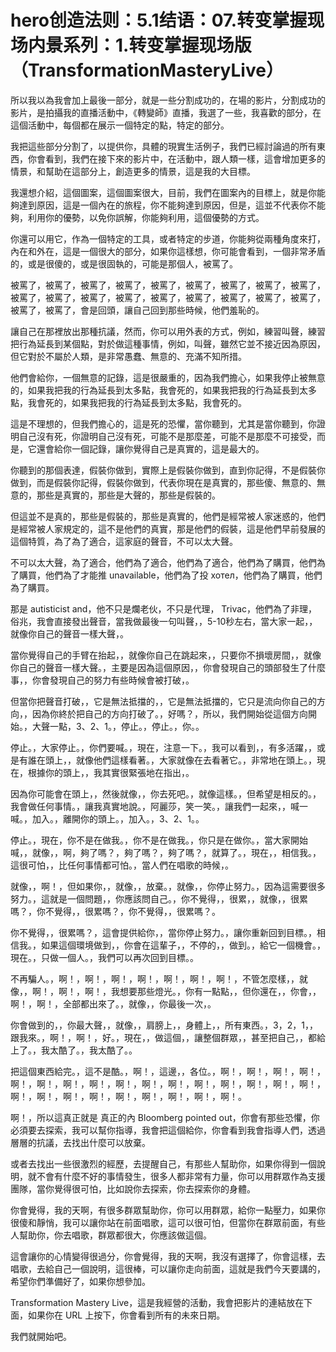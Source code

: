 # hero创造法则：5.1结语：07.转变掌握现场内景系列：1.转变掌握现场版（TransformationMasteryLive）

所以我以為我會加上最後一部分，就是一些分割成功的，在場的影片，分割成功的影片，是拍攝我的直播活動中，《轉變師》直播，我選了一些，我喜歡的部分，在這個活動中，每個都在展示一個特定的點，特定的部分。

我把這些部分分割了，以提供你，具體的現實生活例子，我們已經討論過的所有東西，你會看到，我們在接下來的影片中，在活動中，跟人類一樣，這會增加更多的情景，和幫助在這部分上，創造更多的情景，這是我的大目標。

我還想介紹，這個圖案，這個圖案很大，目前，我們在圖案內的目標上，就是你能夠達到原因，這是一個內在的旅程，你不能夠達到原因，但是，這並不代表你不能夠，利用你的優勢，以免你誤解，你能夠利用，這個優勢的方式。

你還可以用它，作為一個特定的工具，或者特定的步道，你能夠從兩種角度來打，內在和外在，這是一個很大的部分，如果你這樣想，你可能會看到，一個非常矛盾的，或是很傻的，或是很固執的，可能是那個人，被罵了。

被罵了，被罵了，被罵了，被罵了，被罵了，被罵了，被罵了，被罵了，被罵了，被罵了，被罵了，被罵了，被罵了，被罵了，被罵了，被罵了，被罵了，被罵了，被罵了，被罵了，會是回頭，讓自己回到那些時候，他們羞恥的。

讓自己在那裡放出那種抗議，然而，你可以用外表的方式，例如，練習叫聲，練習把行為延長到某個點，對於做這種事情，例如，叫聲，雖然它並不接近因為原因，但它對於不屬於人類，是非常愚蠢、無意的、充滿不知所措。

他們會給你，一個無意的記錄，這是很嚴重的，因為我們擔心，如果我停止被無意的，如果我把我的行為延長到太多點，我會死的，如果我把我的行為延長到太多點，我會死的，如果我把我的行為延長到太多點，我會死的。

這是不理想的，但我們擔心的，這是死的恐懼，當你聽到，尤其是當你聽到，你證明自己沒有死，你證明自己沒有死，可能不是那麼差，可能不是那麼不可接受，而是，它還會給你一個記錄，讓你覺得自己是真實的，這是最大的。

你聽到的那個表達，假裝你做到，實際上是假裝你做到，直到你記得，不是假裝你做到，而是假裝你記得，假裝你做到，代表你現在是真實的，那些傻、無意的、無意的，那些是真實的，那些是大聲的，那些是假裝的。

但這並不是真的，那些是假裝的，那些是真實的，他們是經常被人家迷惑的，他們是經常被人家規定的，這不是他們的真實，那是他們的假裝，這是他們早前發展的這個特質，為了為了適合，這家庭的聲音，不可以太大聲。

不可以太大聲，為了適合，他們為了適合，他們為了適合，他們為了購買，他們為了購買，他們為了才能推 unavailable，他們為了投 хотел，他們為了購買，他們為了購買。

那是 autisticist and，他不只是爛老伙，不只是代理， Trivac，他們為了非理，俗兆，我會直接發出聲音，當我做最後一句叫聲，，5-10秒左右，當大家一起，，就像你自己的聲音一樣大聲，。

當你覺得自己的手臂在抬起，，就像你自己在跳起來，，只要你不損壞房間，，就像你自己的聲音一樣大聲。，主要是因為這個原因，，你會發現自己的頭部發生了什麼事，，你會發現自己的努力有些時候會被打破，。

但當你把聲音打破，，它是無法抵擋的，，它是無法抵擋的，它只是流向你自己的方向，，因為你終於把自己的方向打破了。，好嗎？，所以，我們開始從這個方向開始。，大聲一點，3、2、1。，停止。，停止。，你。。

停止。，大家停止。，你們要喊。，現在，注意一下。，我可以看到，，有多活躍，，或是有誰在頭上，，就像他們這樣看著。，大家就像在去看著它。，非常地在頭上。，現在，根據你的頭上，，我其實很緊張地在指出，。

因為你可能會在頭上，，然後就像，，你去死吧。，就像這樣。，但希望是相反的。，我會做任何事情。，讓我真實地說。，阿麗莎，笑一笑。，讓我們一起來，，喊一喊。，加入。，離開你的頭上。，加入。，3、2、1。。

停止。，現在，你不是在做我。，你不是在做我。，你只是在做你。，當大家開始喊，，就像，，啊，夠了嗎？，夠了嗎？，夠了嗎？，就算了。，現在，，相信我。，這很可怕，，比任何事情都可怕。，當人們在唱歌的時候，。

就像，，啊！，但如果你，，就像，，放棄。，就像，，你停止努力。，因為這需要很多努力。，這就是一個問題，，你應該問自己。，你不覺得，，很累，，就像，，很累嗎？，你不覺得，，很累嗎？，你不覺得，，很累嗎？。

你不覺得，，很累嗎？，這會提供給你，，當你停止努力。，讓你重新回到目標。，相信我。，如果這個環境做到，，你會在這輩子，，不停的，，做到。，給它一個機會。，現在。，只做一個人。，我們可以再次回到目標。。

不再騙人。，啊！，啊！，啊！，啊！，啊！，啊！，啊！，不管怎麼樣，，就像，，啊！，啊！，啊！，我想要那些燈光。，你有一點點，，但你還在，，你會，，啊！，啊！，全部都出來了。，就像，，你最後一次，。

你會做到的，，你最大聲，，就像，，肩膀上，，身體上，，所有東西。，3，2，1，，跟我來。，啊！，啊！，好。，現在，，做這個，，讓整個群眾，，甚至把自己，，都給上了。，我太酷了。，我太酷了。。

把這個東西給完。，這不是酷。，啊！，這邊，，各位。，啊！，啊！，啊！，啊！，啊！，啊！，啊！，啊！，啊！，啊！，啊！，啊！，啊！，啊！，啊！，啊！，啊！，啊！，啊！，啊！，啊！，啊！，啊！，啊！，啊！。

啊！，所以這真正就是 真正的內 Bloomberg pointed out，你會有那些恐懼，你必須要去探索，我可以幫你指導，我會把這個給你，你會看到我會指導人們，透過層層的抗議，去找出什麼可以放棄。

或者去找出一些很激烈的經歷，去提醒自己，有那些人幫助你，如果你得到一個說明，就不會有什麼不好的事情發生，很多人都非常有力量，你可以用群眾作為支援團隊，當你覺得很可怕，比如說你去探索，你去探索你的身體。

你會覺得，我的天啊，有很多群眾幫助你，你可以用群眾，給你一點壓力，如果你很傻和靜悄，我可以讓你站在前面唱歌，這可以很可怕，但當你在群眾前面，有些人幫助你，你去唱歌，群眾都很大，你應該做這個。

這會讓你的心情變得很過分，你會覺得，我的天啊，我沒有選擇了，你會這樣，去唱歌，去給自己一個說明，這很棒，可以讓你走向前面，這就是我們今天要講的，希望你們準備好了，如果你想參加。

Transformation Mastery Live，這是我經營的活動，我會把影片的連結放在下面，如果你在 URL 上按下，你會看到所有的未來日期。

我們就開始吧。